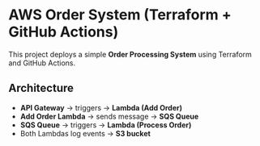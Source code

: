 # AWS Order System (Terraform + GitHub Actions)

This project deploys a simple **Order Processing System** using Terraform and GitHub Actions.

## Architecture
- **API Gateway** → triggers → **Lambda (Add Order)**
- **Add Order Lambda** → sends message → **SQS Queue**
- **SQS Queue** → triggers → **Lambda (Process Order)**
- Both Lambdas log events → **S3 bucket**
